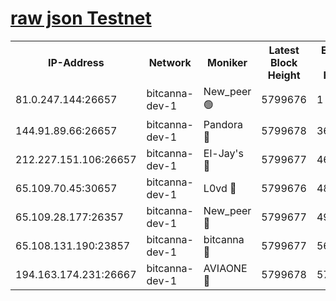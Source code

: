 [raw json Testnet](https://rpc-check.bcat.stavr.tech/bcat/rpc-bcat-result.json)
=


<table><tr><th>IP-Address</th><th>Network</th><th>Moniker</th><th>Latest Block Height</th><th>Earliest Block Height</th><th>Catching Up</th><th>Tx Index</th><th>Voting Power</th><th>Scan Time</th></tr><tr><td>81.0.247.144:26657</td><td>bitcanna-dev-1</td><td>New_peer 🟢</td><td>5799676</td><td>1</td><td>False</td><td>on</td><td>0</td><td>2024-01-03T01:14:30.007446686UTC</td></tr><tr><td>144.91.89.66:26657</td><td>bitcanna-dev-1</td><td>Pandora 🔴</td><td>5799678</td><td>3675711</td><td>False</td><td>on</td><td>2096387</td><td>2024-01-03T01:14:39.966997468UTC</td></tr><tr><td>212.227.151.106:26657</td><td>bitcanna-dev-1</td><td>El-Jay's 🔴</td><td>5799677</td><td>4670391</td><td>False</td><td>on</td><td>2218164</td><td>2024-01-03T01:14:36.857885808UTC</td></tr><tr><td>65.109.70.45:30657</td><td>bitcanna-dev-1</td><td>L0vd 🔴</td><td>5799676</td><td>4828155</td><td>False</td><td>on</td><td>7920</td><td>2024-01-03T01:14:30.386788187UTC</td></tr><tr><td>65.109.28.177:26357</td><td>bitcanna-dev-1</td><td>New_peer 🔴</td><td>5799677</td><td>4952911</td><td>False</td><td>on</td><td>2237067</td><td>2024-01-03T01:14:37.264676933UTC</td></tr><tr><td>65.108.131.190:23857</td><td>bitcanna-dev-1</td><td>bitcanna 🔴</td><td>5799677</td><td>5699677</td><td>False</td><td>off</td><td>82368</td><td>2024-01-03T01:14:37.635009242UTC</td></tr><tr><td>194.163.174.231:26667</td><td>bitcanna-dev-1</td><td>AVIAONE 🔴</td><td>5799678</td><td>5798281</td><td>False</td><td>on</td><td>1949865</td><td>2024-01-03T01:14:42.388144400UTC</td></tr></table>